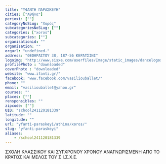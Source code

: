 ```yaml
---
title: "ΥΦΑΝΤΗ ΠΑΡΑΣΚΕΥΗ"
cities: ["Αθήνα"]
perioxi: [""]
categoryNoSLug: "Χορός"
subcategoriesNoSLug: [""]
categories: ["xoros"]
subcategories: [""]
organisationid: ""
organisation: ""
orgurl: "undefined-"
address: "ΘΕΟΦΡΑΣΤΟΥ 38, 187-56 ΚΕΡΑΤΣΙΝΙ"
logoimg: "http://www.sisxe.com/userfiles/Image/static_images/dancelogos/yfanti.jpg"
profilePhoto : "downloaded"
coverPhoto : "downloaded"
website: "www.ifanti.gr/"
facebook: "www.facebook.com/vasiliouballet/"
phone: ""
email: "vasiliouballet@yahoo.gr"
courses: ""
places: [""]
rensponsibles: ""
zipcode: [""]
UID: "school241120181339"
latitude: ""
longitude: ""
url: "yfanti-paraskeyi/athina/xoros/"
slug: "yfanti-paraskeyi"
aliases:
    - /school241120181339
---
```



ΣΧΟΛΗ ΚΛΑΣΣΙΚΟΥ ΚΑΙ ΣΥΓΧΡΟΝΟΥ ΧΡΟΝΟΥ ΑΝΑΓΝΩΡΙΣΜΕΝΗ ΑΠΟ ΤΟ ΚΡΑΤΟΣ ΚΑΙ ΜΕΛΟΣ ΤΟΥ Σ.Ι.Σ.Χ.Ε.

